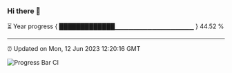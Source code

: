### Hi there 👋

⏳ Year progress { █████████████▁▁▁▁▁▁▁▁▁▁▁▁▁▁▁▁▁ } 44.52 %

---

⏰ Updated on Mon, 12 Jun 2023 12:20:16 GMT

![Progress Bar CI](https://github.com/liununu/liununu/workflows/Progress%20Bar%20CI/badge.svg)
